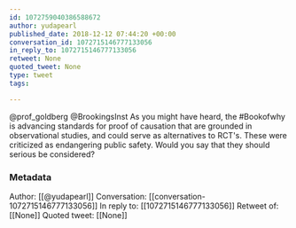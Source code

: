 ```yaml
---
id: 1072759040386588672
author: yudapearl
published_date: 2018-12-12 07:44:20 +00:00
conversation_id: 1072715146777133056
in_reply_to: 1072715146777133056
retweet: None
quoted_tweet: None
type: tweet
tags:

---
```


@prof_goldberg @BrookingsInst As you might have heard, the #Bookofwhy is advancing standards for proof of causation that are grounded in observational studies, and could serve as alternatives to RCT's. These  were criticized as endangering public safety. Would you say that they should serious be considered?

### Metadata

Author: [[@yudapearl]]
Conversation: [[conversation-1072715146777133056]]
In reply to: [[1072715146777133056]]
Retweet of: [[None]]
Quoted tweet: [[None]]
